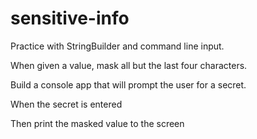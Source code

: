 # sensitive-info

Practice with StringBuilder and command line input. 

When given a value, mask all but the last four characters.

Build a console app that will prompt the user for a secret.

When the secret is entered

Then print the masked value to the screen
